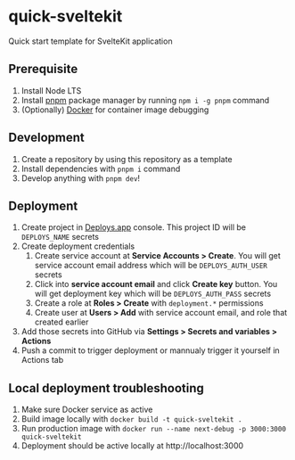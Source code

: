 quick-sveltekit
===

Quick start template for SvelteKit application

Prerequisite
---

1. Install Node LTS
2. Install [pnpm](https://pnpm.io) package manager by running `npm i -g pnpm` command
3. (Optionally) [Docker](https://docker.com) for container image debugging

Development
---

1. Create a repository by using this repository as a template
2. Install dependencies with `pnpm i` command
3. Develop anything with `pnpm dev`!

Deployment
---

1. Create project in [Deploys.app](https://deploys.app) console. This project ID will be `DEPLOYS_NAME` secrets
2. Create deployment credentials
    1. Create service account at **Service Accounts > Create**. You will get service account email address which will be `DEPLOYS_AUTH_USER` secrets
    2. Click into **service account email** and click **Create key** button. You will get deployment key which will be `DEPLOYS_AUTH_PASS` secrets
    3. Create a role at **Roles > Create** with `deployment.*` permissions
    4. Create user at **Users > Add** with service account email, and role that created earlier
3. Add those secrets into GitHub via **Settings > Secrets and variables > Actions**
4. Push a commit to trigger deployment or mannualy trigger it yourself in Actions tab

Local deployment troubleshooting
---

1. Make sure Docker service as active
2. Build image locally with `docker build -t quick-sveltekit .`
3. Run production image with `docker run --name next-debug -p 3000:3000 quick-sveltekit`
4. Deployment should be active locally at http://localhost:3000
